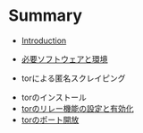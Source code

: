 # Summary

* [Introduction](README.md)

* [必要ソフトウェアと環境](docs/software.md)

* torによる匿名スクレイピング
 - torのインストール
 - [torのリレー機能の設定と有効化](docs/tor_relay.md)
 - [torのポート開放]() 

